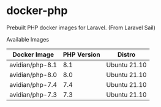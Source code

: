 # docker-php

Prebuilt PHP  docker images for Laravel. (From Laravel Sail)

Available Images

| Docker Image    | PHP Version | Distro       |
| --------------- | ----------- | ------------ |
| avidian/php-8.1 | 8.1         | Ubuntu 21.10 |
| avidian/php-8.0 | 8.0         | Ubuntu 21.10 |
| avidian/php-7.4 | 7.4         | Ubuntu 21.10 |
| avidian/php-7.3 | 7.3         | Ubuntu 21.10 |
